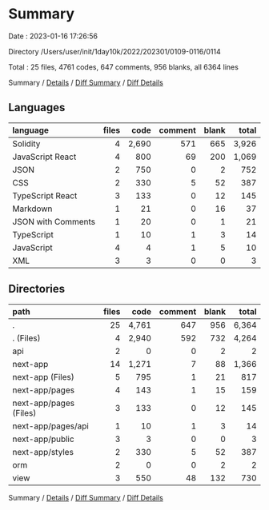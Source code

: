 # Summary

Date : 2023-01-16 17:26:56

Directory /Users/user/init/1day10k/2022/202301/0109-0116/0114

Total : 25 files,  4761 codes, 647 comments, 956 blanks, all 6364 lines

Summary / [Details](details.md) / [Diff Summary](diff.md) / [Diff Details](diff-details.md)

## Languages
| language | files | code | comment | blank | total |
| :--- | ---: | ---: | ---: | ---: | ---: |
| Solidity | 4 | 2,690 | 571 | 665 | 3,926 |
| JavaScript React | 4 | 800 | 69 | 200 | 1,069 |
| JSON | 2 | 750 | 0 | 2 | 752 |
| CSS | 2 | 330 | 5 | 52 | 387 |
| TypeScript React | 3 | 133 | 0 | 12 | 145 |
| Markdown | 1 | 21 | 0 | 16 | 37 |
| JSON with Comments | 1 | 20 | 0 | 1 | 21 |
| TypeScript | 1 | 10 | 1 | 3 | 14 |
| JavaScript | 4 | 4 | 1 | 5 | 10 |
| XML | 3 | 3 | 0 | 0 | 3 |

## Directories
| path | files | code | comment | blank | total |
| :--- | ---: | ---: | ---: | ---: | ---: |
| . | 25 | 4,761 | 647 | 956 | 6,364 |
| . (Files) | 4 | 2,940 | 592 | 732 | 4,264 |
| api | 2 | 0 | 0 | 2 | 2 |
| next-app | 14 | 1,271 | 7 | 88 | 1,366 |
| next-app (Files) | 5 | 795 | 1 | 21 | 817 |
| next-app/pages | 4 | 143 | 1 | 15 | 159 |
| next-app/pages (Files) | 3 | 133 | 0 | 12 | 145 |
| next-app/pages/api | 1 | 10 | 1 | 3 | 14 |
| next-app/public | 3 | 3 | 0 | 0 | 3 |
| next-app/styles | 2 | 330 | 5 | 52 | 387 |
| orm | 2 | 0 | 0 | 2 | 2 |
| view | 3 | 550 | 48 | 132 | 730 |

Summary / [Details](details.md) / [Diff Summary](diff.md) / [Diff Details](diff-details.md)